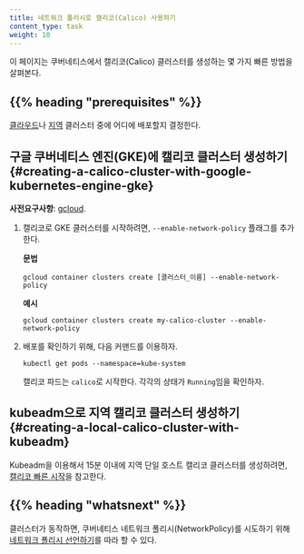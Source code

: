 ```yaml
---
title: 네트워크 폴리시로 캘리코(Calico) 사용하기
content_type: task
weight: 10
---
```


<!-- overview -->
이 페이지는 쿠버네티스에서 캘리코(Calico) 클러스터를 생성하는 몇 가지 빠른 방법을 살펴본다.


## {{% heading "prerequisites" %}}

[클라우드](#creating-a-calico-cluster-with-google-kubernetes-engine-gke)나 [지역](#creating-a-local-calico-cluster-with-kubeadm) 클러스터 중에 어디에 배포할지 결정한다.


<!-- steps -->
## 구글 쿠버네티스 엔진(GKE)에 캘리코 클러스터 생성하기 {#creating-a-calico-cluster-with-google-kubernetes-engine-gke}

**사전요구사항**: [gcloud](https://cloud.google.com/sdk/docs/quickstarts).

1.  캘리코로 GKE 클러스터를 시작하려면, `--enable-network-policy` 플래그를 추가한다.

    **문법**
    ```shell
    gcloud container clusters create [클러스터_이름] --enable-network-policy
    ```

    **예시**
    ```shell
    gcloud container clusters create my-calico-cluster --enable-network-policy
    ```

1.  배포를 확인하기 위해, 다음 커맨드를 이용하자.

    ```shell
    kubectl get pods --namespace=kube-system
    ```

    캘리코 파드는 `calico`로 시작한다. 각각의 상태가 `Running`임을 확인하자.

## kubeadm으로 지역 캘리코 클러스터 생성하기 {#creating-a-local-calico-cluster-with-kubeadm}

Kubeadm을 이용해서 15분 이내에 지역 단일 호스트 캘리코 클러스터를 생성하려면,
[캘리코 빠른 시작](https://docs.projectcalico.org/latest/getting-started/kubernetes/)을 참고한다.




## {{% heading "whatsnext" %}}

클러스터가 동작하면, 쿠버네티스 네트워크 폴리시(NetworkPolicy)를 시도하기 위해
[네트워크 폴리시 선언하기](/ko/docs/tasks/administer-cluster/declare-network-policy/)를 따라 할 수 있다.
